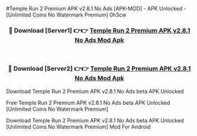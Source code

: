 #Temple Run 2 Premium APK v2.8.1 No Ads [APK-MOD] - APK Unlocked - [Unlimited Coins No Watermark Premium] 0h3cw



<div align="center">

<h3>🔴 Download [Server1] 👉👉 <a href="https://momento.my/?title=Temple_Run_2_Premium_APK_v2.8.1_No_Ads">Temple Run 2 Premium APK v2.8.1 No Ads Mod Apk</a></h3><br>

<h3>🔴 Download [Server2] 👉👉 <a href="https://momento.my/?title=Temple_Run_2_Premium_APK_v2.8.1_No_Ads">Temple Run 2 Premium APK v2.8.1 No Ads Mod Apk</a></h3>
</div>



Download Temple Run 2 Premium APK v2.8.1 No Ads beta APK Unlocked

Free Temple Run 2 Premium APK v2.8.1 No Ads beta APK Unlocked [Unlimited Coins No Watermark Premium]

Download Temple Run 2 Premium APK v2.8.1 No Ads beta APK Unlocked [Unlimited Coins No Watermark Premium] Mod For Android
